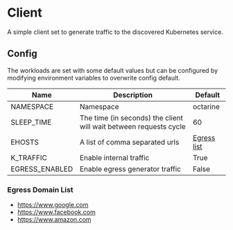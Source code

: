 # Client

A simple client set to generate traffic to the discovered Kubernetes service.

## Config
The workloads are set with some default values but can be configured by modifying environment variables to overwrite config default.

| Name           | Description                                                       | Default                            |
| -------------- | ----------------------------------------------------------------- | ---------------------------------- |
| NAMESPACE      | Namespace                                                         | octarine                           |
| SLEEP_TIME     | The time (in seconds) the client will wait between requests cycle | 60                                 |
| EHOSTS         | A list of comma separated urls                                    | [Egress list](#Egress-Domain-List) |
| K_TRAFFIC      | Enable internal traffic                                           | True                               |
| EGRESS_ENABLED | Enable egress generator traffic                                   | False                              |

### Egress Domain List 
* https://www.google.com
* https://www.facebook.com
* https://www.amazon.com